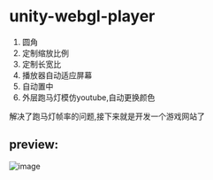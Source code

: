 # unity-webgl-player

1. 圆角
2. 定制缩放比例
3. 定制长宽比
4. 播放器自动适应屏幕
5. 自动置中
6. 外层跑马灯模仿youtube,自动更换颜色

解决了跑马灯帧率的问题,接下来就是开发一个游戏网站了

## preview:
![image](https://github.com/dffxd-suntra/unity-webgl-player/assets/47025714/4798e682-a08f-404a-87a2-932ca4262220)

